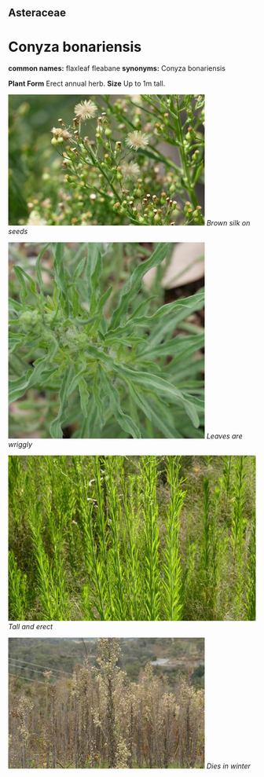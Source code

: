 ## Asteraceae
# Conyza bonariensis
**common names:** flaxleaf fleabane
**synonyms:** Conyza bonariensis

**Plant Form** Erect annual herb. **Size** Up to 1m tall.


![Brown silk on seeds](13938_P6970082.jpg)
   *Brown silk on seeds* 

![Leaves are wriggly](66607_P1064433.jpg)
   *Leaves are wriggly* 

![Tall and erect](67327_P7080906.jpg)
   *Tall and erect* 

![Dies in winter](95877_P7120791.jpg)
   *Dies in winter* 


